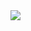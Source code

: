 <a href="https://github.com/anuraghazra/github-readme-stats">
  <img align="left" src="https://github-readme-stats.vercel.app/api?username=TakushiTokuyama&show_icons=true&theme=radical" />
</a>
<a href="https://github.com/anuraghazra/github-readme-stats">
  <img align="left" ssrc="https://github-readme-stats.vercel.app/api/top-langs/?username=TakushiTokuyama" />
</a>
